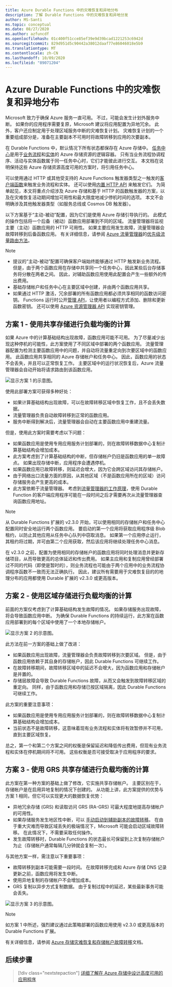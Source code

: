 ```yaml
---
title: Azure Durable Functions 中的灾难恢复和异地分布
description: 了解 Durable Functions 中的灾难恢复和异地分发
author: MS-Santi
ms.topic: conceptual
ms.date: 08/27/2020
ms.author: azfuncdf
ms.openlocfilehash: 01c400f51cce85ef39e9d39bcad1221253c6942d
ms.sourcegitcommit: 829d951d5c90442a38012daaf77e86046018e5b9
ms.translationtype: MT
ms.contentlocale: zh-CN
ms.lasthandoff: 10/09/2020
ms.locfileid: "89071204"
---
```

# <a name="disaster-recovery-and-geo-distribution-in-azure-durable-functions"></a>Azure Durable Functions 中的灾难恢复和异地分布

Microsoft 致力于确保 Azure 服务一直可用。 不过，可能会发生计划外服务中断。 如果你的应用程序需要复原，Microsoft 建议将应用配置为异地冗余。 此外，客户还应制定用于处理区域服务中断的灾难恢复计划。 灾难恢复计划的一个重要组成部分是，准备在主要副本不可用时将故障转移到应用的次要副本。

在 Durable Functions 中，默认情况下所有状态都保存在 Azure 存储中。 [任务中心](durable-functions-task-hubs.md)是用于[业务流程](durable-functions-types-features-overview.md#orchestrator-functions)和[实体](durable-functions-types-features-overview.md#entity-functions)的 Azure 存储资源的逻辑容器。 只有当业务流程协调程序、活动与实体函数属于同一任务中心时，它们才能彼此进行交互。 本文档在说明保持这些 Azure 存储资源高度可用的方案时，将引用任务中心。

可以使用通过 HTTP 或其他受支持的 Azure Functions 触发器类型之一触发的[客户端函数](durable-functions-types-features-overview.md#client-functions)来触发业务流程和实体。 还可以使用[内置 HTTP API](durable-functions-http-features.md#built-in-http-apis) 来触发它们。 为简单起见，本文将重点介绍涉及 Azure 存储和基于 HTTP 的函数触发器的方案，以及在灾难恢复活动期间增加可用性和最大限度地减少停机时间的选项。 本文不会明确涉及其他触发器类型（如服务总线或 Cosmos DB 触发器）。

以下方案基于“主动-被动”配置，因为它们是使用 Azure 存储引导执行的。 此模式的操作包括将一个后备（被动）函数应用部署到不同的区域。 流量管理器将监视主要（主动）函数应用的 HTTP 可用性。 如果主要应用发生故障，流量管理器会故障转移到后备函数应用。 有关详细信息，请参阅 [Azure 流量管理器](https://azure.microsoft.com/services/traffic-manager/)的[优先级流量路由方法](../../traffic-manager/traffic-manager-routing-methods.md#priority-traffic-routing-method)。

> [!NOTE]
> - 提议的“主动-被动”配置可确保客户端始终能够通过 HTTP 触发新业务流程。 但是，由于两个函数应用在存储中共享同一个任务中心，因此某些后台存储事务将分散在两者之间。 因此，对辅助函数应用使用此配置会产生一些额外的传出费用。
> - 基础存储帐户和任务中心在主要区域中创建，并由两个函数应用共享。
> - 如果通过 HTTP 激活，冗余部署的所有函数应用都必须共享相同的函数访问密钥。 Functions 运行时公开[管理 API](https://github.com/Azure/azure-functions-host/wiki/Key-management-API)，让使用者以编程方式添加、删除和更新函数密钥。 还可以使用 [Azure 资源管理器 API](https://www.markheath.net/post/managing-azure-functions-keys-2) 实现密钥管理。

## <a name="scenario-1---load-balanced-compute-with-shared-storage"></a>方案 1 - 使用共享存储进行负载均衡的计算

如果 Azure 中的计算基础结构出现故障，函数应用可能不可用。 为了尽量减少出现这种停机的可能性，此方案使用了不同区域中部署的两个函数应用。
流量管理器配置为检测主要函数应用中的问题，并自动将流量重定向到次要区域中的函数应用。 此函数应用共享相同的 Azure 存储帐户和任务中心。 因此，函数应用的状态不会丢失，并且可以正常恢复工作。 主要区域中的运行状况恢复后，Azure 流量管理器会自动开始将请求路由到该函数应用。

![显示方案 1 的示意图。](./media/durable-functions-disaster-recovery-geo-distribution/durable-functions-geo-scenario01.png)

使用此部署方案可获得多种好处：

- 如果计算基础结构出现故障，可以在故障转移区域中恢复工作，且不会丢失数据。
- 流量管理器负责自动故障转移到正常的函数应用。
- 服务中断得到解决后，流量管理器会自动在主要函数应用中重建流量。

但是，使用此方案时需要考虑以下问题：

- 如果函数应用是使用专用应用服务计划部署的，则在故障转移数据中心复制计算基础结构会增加成本。
- 此方案考虑到了计算基础结构的中断，但存储帐户仍旧是函数应用的单一故障点。 如果出现存储中断，应用程序会遭遇停机。
- 如果函数应用已故障转移，则延迟会增大，因为它会跨区域访问其存储帐户。
- 由于网络出口流量方面的原因，从其他区域（不是函数应用所在的区域）访问存储服务会产生更高的成本。
- 此方案依赖于流量管理器。 考虑到[流量管理器的工作原理](../../traffic-manager/traffic-manager-how-it-works.md)，使用 Durable Function 的客户端应用程序可能在一段时间之后才需要再次从流量管理器查询函数应用地址。

> [!NOTE]
> 从 Durable Functions 扩展的 v2.3.0 开始，可以使用相同的存储帐户和任务中心配置同时安全地运行两个函数应用。 要启动的第一个应用将获取应用程序级 Blob 租约，以防止其他应用从任务中心队列中窃取消息。 如果第一个应用停止运行，其租约将过期，并可由第二个应用获取，然后该应用将继续处理任务中心消息。
> 
> 在 v2.3.0 之前，配置为使用相同的存储帐户的函数应用将同时处理消息并更新存储项目，从而导致更高的总体延迟和传出费用。 如果主应用和复制应用曾经部署过不同的代码（即使是暂时的），则业务流程也可能由于两个应用中的业务流程协调程序函数不一致而无法正确执行。 因此，建议所有需要用于灾难恢复目的的地理分布的应用都使用 Durable 扩展的 v2.3.0 或更高版本。

## <a name="scenario-2---load-balanced-compute-with-regional-storage"></a>方案 2 - 使用区域存储进行负载均衡的计算

前面的方案仅考虑到了计算基础结构发生故障的情况。 如果存储服务出现故障，将会导致函数应用中断。
为确保 Durable Functions 的持续运行，此方案在函数应用部署到的每个区域中使用了一个本地存储帐户。

![显示方案 2 的示意图。](./media/durable-functions-disaster-recovery-geo-distribution/durable-functions-geo-scenario02.png)

此方法在前一方案的基础上做了改进：

- 如果函数应用出现故障，流量管理器会负责故障转移到次要区域。 但是，由于函数应用依赖于其自身的存储帐户，因此 Durable Functions 可继续工作。
- 在故障转移期间，故障转移区域中的延迟不会增大，因为函数应用和存储帐户是并置的。
- 存储层故障会导致 Durable Functions 故障，从而又会触发到故障转移区域的重定向。 同样，由于函数应用和存储已按区域隔离，因此 Durable Functions 可继续工作。

此方案的重要注意事项：

- 如果函数应用是使用专用应用服务计划部署的，则在故障转移数据中心复制计算基础结构会增加成本。
- 当前状态不是故障转移，这意味着现有业务流程和实体将有效暂停并不可用，直到主要区域恢复。

总之，第一个和第二个方案之间的权衡是保留延迟和降低传出费用，但现有业务流程和实体在停机期间将不可用。 这些权衡是否可接受取决于应用程序的要求。

## <a name="scenario-3---load-balanced-compute-with-grs-shared-storage"></a>方案 3 - 使用 GRS 共享存储进行负载均衡的计算

此方案在第一种方案的基础上做了修改，它实施共享存储帐户。 主要区别在于，存储帐户是在启用异地复制的情况下创建的。
从功能上讲，此方案提供的优势与方案 1 相同，但它可以实现更大的数据恢复优势：

- 异地冗余存储 (GRS) 和读取访问 GRS (RA-GRS) 可最大程度地提高存储帐户的可用性。
- 如果存储服务发生地区性中断，可以 [手动启动到辅助副本的故障转移](../../storage/common/storage-initiate-account-failover.md)。 在由于重大灾难而导致区域丢失的极端情况下，Microsoft 可能会启动区域故障转移。 在此情况下，不需要采取任何操作。
- 发生故障转移时，Durable Functions 的状态最长可保留到上次复制存储帐户为止（存储帐户通常每隔几分钟就会复制一次）。

与其他方案一样，需注意以下重要事项：

- 故障转移到副本可能需要一段时间。 在故障转移完成和 Azure 存储 DNS 记录更新之前，函数应用将发生中断。
- 使用异地复制的存储帐户不会增加成本。
- GRS 复制以异步方式复制数据。 由于复制过程中的延迟，某些最新事务可能会丢失。

![显示方案 3 的示意图。](./media/durable-functions-disaster-recovery-geo-distribution/durable-functions-geo-scenario03.png)

> [!NOTE]
> 如方案 1 中所述，强烈建议通过此策略部署的函数应用使用 v2.3.0 或更高版本的 Durable Functions 扩展。

有关详细信息，请参阅 [Azure 存储灾难恢复和存储帐户故障转移](../../storage/common/storage-disaster-recovery-guidance.md)文档。

## <a name="next-steps"></a>后续步骤

> [!div class="nextstepaction"]
> [详细了解在 Azure 存储中设计高度可用的应用程序](../../storage/common/geo-redundant-design.md)
